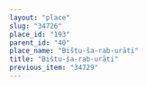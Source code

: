 ```yaml
---
layout: "place"
slug: "34726"
place_id: "193"
parent_id: "40"
place_name: "Bištu-ša-rab-urāti"
title: "Bištu-ša-rab-urāti"
previous_item: "34729"
---
```


